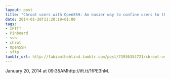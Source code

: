 ```yaml
---
layout: post
title: "Chroot users with OpenSSH: An easier way to confine users to their home directories"
date: 2014-01-20T11:20:19+01:00
tags:
- IFTTT
- Pinboard
- ssh
- chrot
- OpenSSH
- sftp
tumblr_url: http://fabiantheblind.tumblr.com/post/73936354721/chroot-users-with-openssh-an-easier-way-to-confine
---
```

January 20, 2014 at 09:35AMhttp://ift.tt/1fPE3hM.
